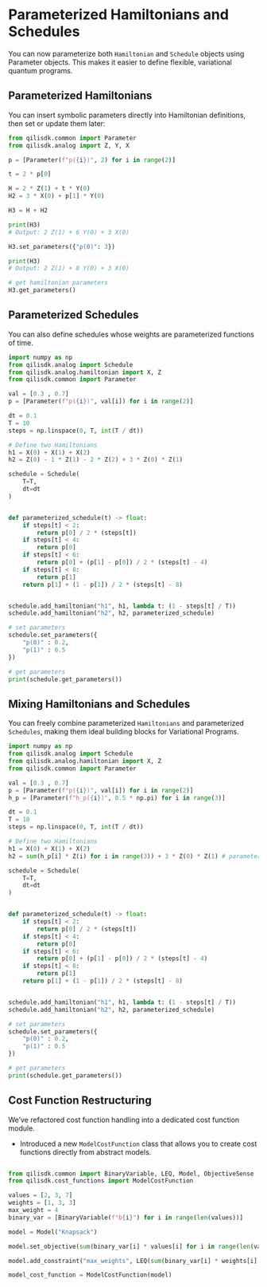 # Parameterized Hamiltonians and Schedules

You can now parameterize both ``Hamiltonian`` and ``Schedule`` objects using Parameter objects. This makes it easier to define flexible, variational quantum programs.

## Parameterized Hamiltonians

You can insert symbolic parameters directly into Hamiltonian definitions, then set or update them later:

```python
from qilisdk.common import Parameter
from qilisdk.analog import Z, Y, X

p = [Parameter(f"p({i})", 2) for i in range(2)]

t = 2 * p[0]

H = 2 * Z(1) + t * Y(0) 
H2 = 3 * X(0) + p[1] * Y(0)

H3 = H + H2

print(H3) 
# Output: 2 Z(1) + 6 Y(0) + 3 X(0)

H3.set_parameters({"p(0)": 3})

print(H3) 
# Output: 2 Z(1) + 8 Y(0) + 3 X(0)

# get hamiltonian parameters
H3.get_parameters()
```

## Parameterized Schedules
You can also define schedules whose weights are parameterized functions of time.

```python
import numpy as np
from qilisdk.analog import Schedule
from qilisdk.analog.hamiltonian import X, Z
from qilisdk.common import Parameter

val = [0.3 , 0.7]
p = [Parameter(f"p({i})", val[i]) for i in range(2)]

dt = 0.1
T = 10
steps = np.linspace(0, T, int(T / dt))

# Define two Hamiltonians
h1 = X(0) + X(1) + X(2)
h2 = Z(0) - 1 * Z(1) - 2 * Z(2) + 3 * Z(0) * Z(1)

schedule = Schedule(
    T=T,
    dt=dt
)


def parameterized_schedule(t) -> float:
    if steps[t] < 2:
        return p[0] / 2 * (steps[t])
    if steps[t] < 4:
        return p[0]
    if steps[t] < 6:
        return p[0] + (p[1] - p[0]) / 2 * (steps[t] - 4)
    if steps[t] < 8:
        return p[1]
    return p[1] + (1 - p[1]) / 2 * (steps[t] - 8)


schedule.add_hamiltonian("h1", h1, lambda t: (1 - steps[t] / T))
schedule.add_hamiltonian("h2", h2, parameterized_schedule)

# set parameters
schedule.set_parameters({
    "p(0)" : 0.2,
    "p(1)" : 0.5
})

# get parameters
print(schedule.get_parameters())
```

## Mixing Hamiltonians and Schedules

You can freely combine parameterized ``Hamiltonians`` and parameterized ``Schedules``, making them ideal building blocks for Variational Programs.



```python
import numpy as np
from qilisdk.analog import Schedule
from qilisdk.analog.hamiltonian import X, Z
from qilisdk.common import Parameter

val = [0.3 , 0.7]
p = [Parameter(f"p({i})", val[i]) for i in range(2)]
h_p = [Parameter(f"h_p({i})", 0.5 * np.pi) for i in range(3)]

dt = 0.1
T = 10
steps = np.linspace(0, T, int(T / dt))

# Define two Hamiltonians
h1 = X(0) + X(1) + X(2)
h2 = sum(h_p[i] * Z(i) for i in range(3)) + 3 * Z(0) * Z(1) # parameterized hamiltonian

schedule = Schedule(
    T=T,
    dt=dt
)


def parameterized_schedule(t) -> float:
    if steps[t] < 2:
        return p[0] / 2 * (steps[t])
    if steps[t] < 4:
        return p[0]
    if steps[t] < 6:
        return p[0] + (p[1] - p[0]) / 2 * (steps[t] - 4)
    if steps[t] < 8:
        return p[1]
    return p[1] + (1 - p[1]) / 2 * (steps[t] - 8)


schedule.add_hamiltonian("h1", h1, lambda t: (1 - steps[t] / T))
schedule.add_hamiltonian("h2", h2, parameterized_schedule)

# set parameters
schedule.set_parameters({
    "p(0)" : 0.2,
    "p(1)" : 0.5
})

# get parameters
print(schedule.get_parameters())
```
## Cost Function Restructuring

We’ve refactored cost function handling into a dedicated cost function module.
- Introduced a new ``ModelCostFunction`` class that allows you to create cost functions directly from abstract models.

```python

from qilisdk.common import BinaryVariable, LEQ, Model, ObjectiveSense
from qilisdk.cost_functions import ModelCostFunction

values = [2, 3, 7]
weights = [1, 3, 3]
max_weight = 4
binary_var = [BinaryVariable(f"b{i}") for i in range(len(values))]

model = Model("Knapsack")

model.set_objective(sum(binary_var[i] * values[i] for i in range(len(values))), sense=ObjectiveSense.MAXIMIZE)

model.add_constraint("max_weights", LEQ(sum(binary_var[i] * weights[i] for i in range(len(weights))), max_weight))

model_cost_function = ModelCostFunction(model)

```

